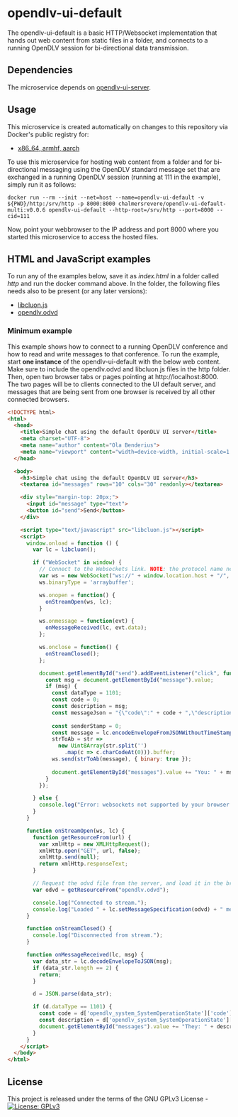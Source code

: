 # opendlv-ui-default

The opendlv-ui-default is a basic HTTP/Websocket implementation that hands out web content from static files in a folder, and connects to a running OpenDLV session for bi-directional data transmission. 

## Dependencies

The microservice depends on [opendlv-ui-server](https://github.com/chalmers-revere/opendlv-ui-server).

## Usage

This microservice is created automatically on changes to this repository via
Docker's public registry for:
* [x86_64, armhf, aarch](https://hub.docker.com/r/chalmersrevere/opendlv-ui-default-multi/tags/)

To use this microservice for hosting web content from a folder and for bi-directional
messaging using the OpenDLV standard message set that are exchanged in a running OpenDLV session
(running at 111 in the example), simply run it as follows:

```
docker run --rm --init --net=host --name=opendlv-ui-default -v ${PWD}/http:/srv/http -p 8000:8000 chalmersrevere/opendlv-ui-default-multi:v0.0.6 opendlv-ui-default --http-root=/srv/http --port=8000 --cid=111
```

Now, point your webbrowser to the IP address and port 8000 where you
started this microservice to access the hosted files.

## HTML and JavaScript examples

To run any of the examples below, save it as *index.html* in a folder called *http* and run the docker command above. In the folder, the following files needs also to be present (or any later versions):
* [libcluon.js](https://bintray.com/chrberger/libcluon/javascript#files)
* [opendlv.odvd](https://github.com/chalmers-revere/opendlv.standard-message-set/releases)


### Minimum example

This example shows how to connect to a running OpenDLV conference and how to read and write messages to that conference. To run the example, start **one instance** of the opendlv-ui-default with the below web content. Make sure to include the opendlv.odvd and libcluon.js files in the http folder. Then, open two browser tabs or pages pointing at http://localhost:8000. The two pages will be to clients connected to the UI default server, and messages that are being sent from one browser is received by all other connected browsers.

```html
<!DOCTYPE html>
<html>
  <head>
    <title>Simple chat using the default OpenDLV UI server</title>
    <meta charset="UTF-8">
    <meta name="author" content="Ola Benderius">
    <meta name="viewport" content="width=device-width, initial-scale=1.0">
  </head>

  <body>
    <h3>Simple chat using the default OpenDLV UI server</h3>
    <textarea id="messages" rows="10" cols="30" readonly></textarea> 

    <div style="margin-top: 20px;">
      <input id="message" type="text"> 
      <button id="send">Send</button>
    </div>

    <script type="text/javascript" src="libcluon.js"></script>
    <script>
      window.onload = function () {
        var lc = libcluon();

        if ("WebSocket" in window) {
          // Connect to the Websockets link. NOTE: the protocol name needs to be 'od4'
          var ws = new WebSocket("ws://" + window.location.host + "/", "od4");
          ws.binaryType = 'arraybuffer';

          ws.onopen = function() {
            onStreamOpen(ws, lc);
          }

          ws.onmessage = function(evt) {
            onMessageReceived(lc, evt.data);
          };

          ws.onclose = function() {
            onStreamClosed();
          };

          document.getElementById("send").addEventListener("click", function () {
            const msg = document.getElementById("message").value;
            if (msg) {
              const dataType = 1101;
              const code = 0;
              const description = msg;
              const messageJson = "{\"code\":" + code + ",\"description\":\"" + description + "\"}";
        
              const senderStamp = 0;
              const message = lc.encodeEnvelopeFromJSONWithoutTimeStamps(messageJson, dataType, senderStamp);
              strToAb = str =>
                new Uint8Array(str.split('')
                  .map(c => c.charCodeAt(0))).buffer;
              ws.send(strToAb(message), { binary: true });
              
              document.getElementById("messages").value += "You: " + msg + "\n";
            }
          });

        } else {
          console.log("Error: websockets not supported by your browser.");
        }
      }

      function onStreamOpen(ws, lc) {
        function getResourceFrom(url) {
          var xmlHttp = new XMLHttpRequest();
          xmlHttp.open("GET", url, false);
          xmlHttp.send(null);
          return xmlHttp.responseText;
        }

        // Request the odvd file from the server, and load it in the browser
        var odvd = getResourceFrom("opendlv.odvd");

        console.log("Connected to stream.");
        console.log("Loaded " + lc.setMessageSpecification(odvd) + " messages from specification.");
      }

      function onStreamClosed() {
        console.log("Disconnected from stream.");
      }

      function onMessageReceived(lc, msg) {
        var data_str = lc.decodeEnvelopeToJSON(msg);
        if (data_str.length == 2) {
          return;
        }

        d = JSON.parse(data_str);

        if (d.dataType == 1101) {
          const code = d['opendlv_system_SystemOperationState']['code'];
          const description = d['opendlv_system_SystemOperationState']['description'];
          document.getElementById("messages").value += "They: " + description + "\n";
        }
      }
    </script>
  </body>
</html>
```

## License
This project is released under the terms of the GNU GPLv3 License - [![License: GPLv3](https://img.shields.io/badge/license-GPL--3-blue.svg
)](https://www.gnu.org/licenses/gpl-3.0.txt)
